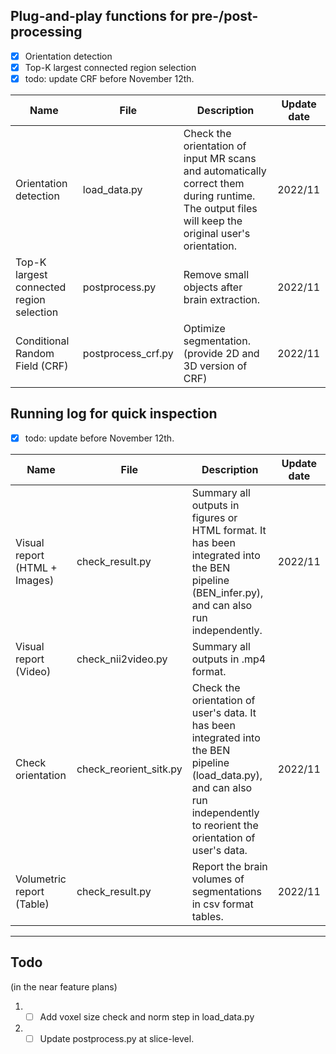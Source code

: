 

## Plug-and-play functions for pre-/post-processing

- [x] Orientation detection 
- [x] Top-K largest connected region selection 
- [x] todo: update CRF before November 12th.

| Name                                     | File               | Description                                                                                                                                        | Update date |
|------------------------------------------|--------------------|----------------------------------------------------------------------------------------------------------------------------------------------------|-------------|
| Orientation detection                    | load_data.py       | Check the orientation of input MR scans and automatically correct them during runtime. The output files will keep the original user's orientation. | 2022/11     |
| Top-K largest connected region selection | postprocess.py     | Remove small objects after brain extraction.                                                                                                       | 2022/11     |
| Conditional Random Field (CRF)           | postprocess_crf.py | Optimize segmentation. (provide 2D and 3D version of CRF)                                                                                          | 2022/11     |

## Running log for quick inspection

- [x] todo: update before November 12th.

| Name                          | File                   | Description                                                                                                                                                                   | Update date |
|-------------------------------|------------------------|-------------------------------------------------------------------------------------------------------------------------------------------------------------------------------|-------------|
| Visual report (HTML + Images) | check_result.py        | Summary all outputs in figures or HTML format. It has been integrated into the BEN pipeline (BEN_infer.py), and can also run independently.                                   | 2022/11     |
| Visual report (Video)         | check_nii2video.py     | Summary all outputs in .mp4 format.                                                                                                                                           |             |
| Check orientation             | check_reorient_sitk.py | Check the orientation of user's data. It has been integrated into the BEN pipeline (load_data.py), and can also run independently to reorient the orientation of user's data. | 2022/11     |
| Volumetric report (Table)     | check_result.py        | Report the brain volumes of segmentations in csv format tables.                                                                                                               | 2022/11     |


---
## Todo
(in the near feature plans)
1. -[ ] Add voxel size check and norm step in load_data.py
2. -[ ] Update postprocess.py at slice-level.
